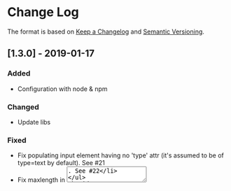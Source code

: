 # Change Log
The format is based on [Keep a Changelog](http://keepachangelog.com/) 
and [Semantic Versioning](http://semver.org/).


## [1.3.0] - 2019-01-17
### Added
- Configuration with node & npm
### Changed
- Update libs
### Fixed
- Fix populating input element having no 'type' attr (it's assumed to be of type=text by default). See #21
- Fix maxlength in <textarea>. See #22

## [1.2.3] - 2017-09-23
### Fixed
- Disabled the plugin for pages ending with '.xml'. See #20
### Changed
- Updated jQuery to the latest version
- web-ext reference in README

## [1.2.0] - 2017-04-13
### Added
- Key shortcut

## [1.1.0] - 2016-11-09
### Added
- Publish 'change' event (indirect support for AngularJS and possibly other frameworks)

## [1.0.0] - 2016-08-21
### Added
- Changelog file
- Chrome support
- Options

### Changed
- Extension rewritten from Add-on SDK to WebExtensions
- Logic around radio buttons
- show.html file (for dev purposes)
